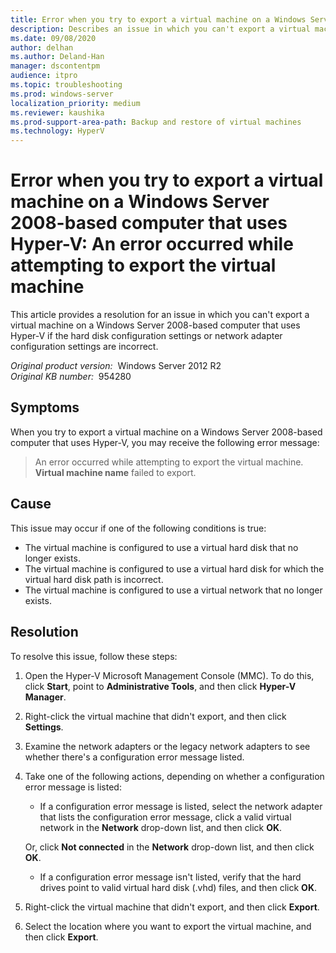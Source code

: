 ```yaml
---
title: Error when you try to export a virtual machine on a Windows Server 2008-based computer that uses Hyper-V
description: Describes an issue in which you can't export a virtual machine on a Windows Server 2008-based computer that uses Hyper-V if the hard disk configuration settings or network adapter configuration settings are incorrect. Provides a resolution.
ms.date: 09/08/2020
author: delhan
ms.author: Deland-Han
manager: dscontentpm
audience: itpro
ms.topic: troubleshooting
ms.prod: windows-server
localization_priority: medium
ms.reviewer: kaushika
ms.prod-support-area-path: Backup and restore of virtual machines
ms.technology: HyperV
---
```

# Error when you try to export a virtual machine on a Windows Server 2008-based computer that uses Hyper-V: An error occurred while attempting to export the virtual machine

This article provides a resolution for an issue in which you can't export a virtual machine on a Windows Server 2008-based computer that uses Hyper-V if the hard disk configuration settings or network adapter configuration settings are incorrect.

_Original product version:_ &nbsp;Windows Server 2012 R2  
_Original KB number:_ &nbsp;954280

## Symptoms

When you try to export a virtual machine on a Windows Server 2008-based computer that uses Hyper-V, you may receive the following error message:

> An error occurred while attempting to export the virtual machine.  
 **Virtual machine name** failed to export.

## Cause

This issue may occur if one of the following conditions is true:
- The virtual machine is configured to use a virtual hard disk that no longer exists.
- The virtual machine is configured to use a virtual hard disk for which the virtual hard disk path is incorrect.
- The virtual machine is configured to use a virtual network that no longer exists.

## Resolution

To resolve this issue, follow these steps:
1. Open the Hyper-V Microsoft Management Console (MMC). To do this, click **Start**, point to **Administrative Tools**, and then click **Hyper-V Manager**.
2. Right-click the virtual machine that didn't export, and then click **Settings**.
3. Examine the network adapters or the legacy network adapters to see whether there's a configuration error message listed.
4. Take one of the following actions, depending on whether a configuration error message is listed:
    - If a configuration error message is listed, select the network adapter that lists the configuration error message, click a valid virtual network in the **Network** drop-down list, and then click **OK**.
    
    Or, click **Not connected** in the **Network** drop-down list, and then click **OK**.
    - If a configuration error message isn't listed, verify that the hard drives point to valid virtual hard disk (.vhd) files, and then click **OK**.
5. Right-click the virtual machine that didn't export, and then click **Export**.
6. Select the location where you want to export the virtual machine, and then click **Export**.
